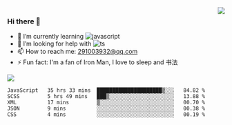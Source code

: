 <img align='right' src='https://github-readme-stats.vercel.app/api?username=niaogege&show_icons=true&theme=radical'/>

### Hi there 👋

- 🌱 I’m currently learning ![javascript](https://img.shields.io/badge/javacript-learn-orange)
- 🤔 I’m looking for help with ![ts](https://img.shields.io/badge/ts-learn-yellow)
- 📫 How to reach me: 291003932@qq.com
- ⚡ Fun fact:  I'm a fan of Iron Man, I love to sleep and 书法

![](https://github-readme-stats.vercel.app/api/top-langs/?username=niaogege&layout=compact)

<!--START_SECTION:waka-->
```text
JavaScript   35 hrs 33 mins  █████████████████████▒░░░   84.82 % 
SCSS         5 hrs 49 mins   ███▒░░░░░░░░░░░░░░░░░░░░░   13.88 % 
XML          17 mins         ▒░░░░░░░░░░░░░░░░░░░░░░░░   00.70 % 
JSON         9 mins          ░░░░░░░░░░░░░░░░░░░░░░░░░   00.38 % 
CSS          4 mins          ░░░░░░░░░░░░░░░░░░░░░░░░░   00.19 % 
```
<!--END_SECTION:waka-->
